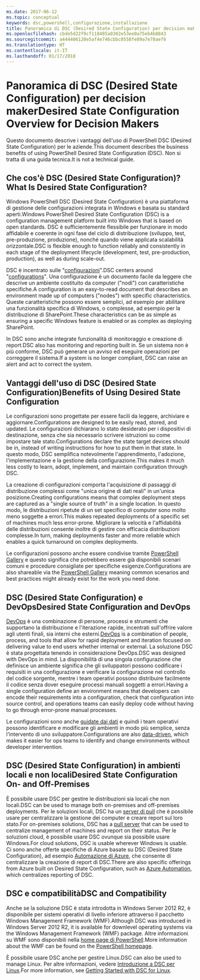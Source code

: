 ```yaml
---
ms.date: 2017-06-12
ms.topic: conceptual
keywords: dsc,powershell,configurazione,installazione
title: Panoramica di DSC (Desired State Configuration) per decision maker
ms.openlocfilehash: cbde5d22f9cf118485a0302e53ee0a75eb4b8843
ms.sourcegitcommit: a444406120e5af4e746cbbc0558fe89a7e78aef6
ms.translationtype: HT
ms.contentlocale: it-IT
ms.lasthandoff: 01/17/2018
---
```

# <a name="desired-state-configuration-overview-for-decision-makers"></a><span data-ttu-id="c7ba3-103">Panoramica di DSC (Desired State Configuration) per decision maker</span><span class="sxs-lookup"><span data-stu-id="c7ba3-103">Desired State Configuration Overview for Decision Makers</span></span>

<span data-ttu-id="c7ba3-104">Questo documento descrive i vantaggi dell'uso di PowerShell DSC (Desired State Configuration) per le aziende.</span><span class="sxs-lookup"><span data-stu-id="c7ba3-104">This document describes the business benefits of using PowerShell Desired State Configuration (DSC).</span></span> <span data-ttu-id="c7ba3-105">Non si tratta di una guida tecnica.</span><span class="sxs-lookup"><span data-stu-id="c7ba3-105">It is not a technical guide.</span></span>

## <a name="what-is-desired-state-configuration"></a><span data-ttu-id="c7ba3-106">Che cos'è DSC (Desired State Configuration)?</span><span class="sxs-lookup"><span data-stu-id="c7ba3-106">What Is Desired State Configuration?</span></span>

<span data-ttu-id="c7ba3-107">Windows PowerShell DSC (Desired State Configuration) è una piattaforma di gestione delle configurazioni integrata in Windows e basata su standard aperti.</span><span class="sxs-lookup"><span data-stu-id="c7ba3-107">Windows PowerShell Desired State Configuration (DSC) is a configuration management platform built into Windows that is based on open standards.</span></span> <span data-ttu-id="c7ba3-108">DSC è sufficientemente flessibile per funzionare in modo affidabile e coerente in ogni fase del ciclo di distribuzione (sviluppo, test, pre-produzione, produzione), nonché quando viene applicata scalabilità orizzontale.</span><span class="sxs-lookup"><span data-stu-id="c7ba3-108">DSC is flexible enough to function reliably and consistently in each stage of the deployment lifecycle (development, test, pre-production, production), as well as during scale-out.</span></span> 

<span data-ttu-id="c7ba3-109">DSC è incentrato sulle "[configurazioni](https://msdn.microsoft.com/en-us/powershell/dsc/configurations)".</span><span class="sxs-lookup"><span data-stu-id="c7ba3-109">DSC centers around "[configurations](https://msdn.microsoft.com/en-us/powershell/dsc/configurations)".</span></span>
<span data-ttu-id="c7ba3-110">Una configurazione è un documento facile da leggere che descrive un ambiente costituito da computer ("nodi") con caratteristiche specifiche.</span><span class="sxs-lookup"><span data-stu-id="c7ba3-110">A configuration is an easy-to-read document that describes an environment made up of computers ("nodes") with specific characteristics.</span></span> <span data-ttu-id="c7ba3-111">Queste caratteristiche possono essere semplici, ad esempio per abilitare una funzionalità specifica di Windows, o complesse, ad esempio per la distribuzione di SharePoint.</span><span class="sxs-lookup"><span data-stu-id="c7ba3-111">These characteristics can be as simple as ensuring a specific Windows feature is enabled or as complex as deploying SharePoint.</span></span> 

<span data-ttu-id="c7ba3-112">In DSC sono anche integrate funzionalità di monitoraggio e creazione di report.</span><span class="sxs-lookup"><span data-stu-id="c7ba3-112">DSC also has monitoring and reporting built in.</span></span> <span data-ttu-id="c7ba3-113">Se un sistema non è più conforme, DSC può generare un avviso ed eseguire operazioni per correggere il sistema.</span><span class="sxs-lookup"><span data-stu-id="c7ba3-113">If a system is no longer compliant, DSC can raise an alert and act to correct the system.</span></span> 

## <a name="benefits-of-using-desired-state-configuration"></a><span data-ttu-id="c7ba3-114">Vantaggi dell'uso di DSC (Desired State Configuration)</span><span class="sxs-lookup"><span data-stu-id="c7ba3-114">Benefits of Using Desired State Configuration</span></span>

<span data-ttu-id="c7ba3-115">Le configurazioni sono progettate per essere facili da leggere, archiviare e aggiornare.</span><span class="sxs-lookup"><span data-stu-id="c7ba3-115">Configurations are designed to be easily read, stored, and updated.</span></span> <span data-ttu-id="c7ba3-116">Le configurazioni dichiarano lo stato desiderato per i dispositivi di destinazione, senza che sia necessario scrivere istruzioni su come impostare tale stato.</span><span class="sxs-lookup"><span data-stu-id="c7ba3-116">Configurations declare the state target devices should be in, instead of writing instructions for how to put them in that state.</span></span> <span data-ttu-id="c7ba3-117">In questo modo, DSC semplifica notevolmente l'apprendimento, l'adozione, l'implementazione e la gestione della configurazione.</span><span class="sxs-lookup"><span data-stu-id="c7ba3-117">This makes it much less costly to learn, adopt, implement, and maintain configuration through DSC.</span></span> 

<span data-ttu-id="c7ba3-118">La creazione di configurazioni comporta l'acquisizione di passaggi di distribuzione complessi come "unica origine di dati reali" in un'unica posizione.</span><span class="sxs-lookup"><span data-stu-id="c7ba3-118">Creating configurations means that complex deployment steps are captured as a "single source of truth" in a single location.</span></span> <span data-ttu-id="c7ba3-119">In questo modo, le distribuzioni ripetute di un set specifico di computer sono molto meno soggette a errori.</span><span class="sxs-lookup"><span data-stu-id="c7ba3-119">This makes repeated deployments of a specific set of machines much less error-prone.</span></span> <span data-ttu-id="c7ba3-120">Migliorare la velocità e l'affidabilità delle distribuzioni consente inoltre di gestire con efficacia distribuzioni complesse.</span><span class="sxs-lookup"><span data-stu-id="c7ba3-120">In turn, making deployments faster and more reliable which enables a quick turnaround on complex deployments.</span></span>

<span data-ttu-id="c7ba3-121">Le configurazioni possono anche essere condivise tramite [PowerShell Gallery](https://powershellgallery.com) e questo significa che potrebbero essere già disponibili scenari comuni e procedure consigliate per specifiche esigenze.</span><span class="sxs-lookup"><span data-stu-id="c7ba3-121">Configurations are also shareable via the [PowerShell Gallery](https://powershellgallery.com) meaning common scenarios and best practices might already exist for the work you need done.</span></span>


## <a name="desired-state-configuration-and-devops"></a><span data-ttu-id="c7ba3-122">DSC (Desired State Configuration) e DevOps</span><span class="sxs-lookup"><span data-stu-id="c7ba3-122">Desired State Configuration and DevOps</span></span>

<span data-ttu-id="c7ba3-123">[DevOps](http://blogs.technet.com/b/ashleymcglone/archive/2015/11/20/devops-for-n00bs-ie-windows-people.aspx) è una combinazione di persone, processi e strumenti che supportano la distribuzione e l'iterazione rapide, incentrati sull'offrire valore agli utenti finali, sia interni che esterni.</span><span class="sxs-lookup"><span data-stu-id="c7ba3-123">[DevOps](http://blogs.technet.com/b/ashleymcglone/archive/2015/11/20/devops-for-n00bs-ie-windows-people.aspx) is a combination of people, process, and tools that allow for rapid deployment and iteration focused on delivering value to end users whether internal or external.</span></span> <span data-ttu-id="c7ba3-124">La soluzione DSC è stata progettata tenendo in considerazione DevOps.</span><span class="sxs-lookup"><span data-stu-id="c7ba3-124">DSC was designed with DevOps in mind.</span></span> <span data-ttu-id="c7ba3-125">La disponibilità di una singola configurazione che definisce un ambiente significa che gli sviluppatori possono codificare i requisiti in una configurazione e verificare la configurazione nel controllo del codice sorgente, mentre i team operativi possono distribuire facilmente il codice senza dover eseguire processi manuali soggetti a errori.</span><span class="sxs-lookup"><span data-stu-id="c7ba3-125">Having a single configuration define an environment means that developers can encode their requirements into a configuration, check that configuration into source control, and operations teams can easily deploy code without having to go through error-prone manual processes.</span></span> 

<span data-ttu-id="c7ba3-126">Le configurazioni sono anche [guidate dai dati](https://msdn.microsoft.com/en-us/powershell/dsc/configdata) e quindi i team operativi possono identificare e modificare gli ambienti in modo più semplice, senza l'intervento di uno sviluppatore.</span><span class="sxs-lookup"><span data-stu-id="c7ba3-126">Configurations are also [data-driven](https://msdn.microsoft.com/en-us/powershell/dsc/configdata), which makes it easier for ops teams to identify and change environments without developer intervention.</span></span> 

## <a name="desired-state-configuration-on--and-off-premises"></a><span data-ttu-id="c7ba3-127">DSC (Desired State Configuration) in ambienti locali e non locali</span><span class="sxs-lookup"><span data-stu-id="c7ba3-127">Desired State Configuration On- and Off-Premises</span></span>

<span data-ttu-id="c7ba3-128">È possibile usare DSC per gestire le distribuzioni sia locali che non locali.</span><span class="sxs-lookup"><span data-stu-id="c7ba3-128">DSC can be used to manage both on-premises and off-premises deployments.</span></span> <span data-ttu-id="c7ba3-129">Per le soluzioni locali, DSC ha un [server di pull](https://msdn.microsoft.com/en-us/powershell/dsc/pullserver) che è possibile usare per centralizzare la gestione dei computer e creare report sul loro stato.</span><span class="sxs-lookup"><span data-stu-id="c7ba3-129">For on-premises solutions, DSC has a [pull server](https://msdn.microsoft.com/en-us/powershell/dsc/pullserver) that can be used to centralize management of machines and report on their status.</span></span> <span data-ttu-id="c7ba3-130">Per le soluzioni cloud, è possibile usare DSC ovunque sia possibile usare Windows.</span><span class="sxs-lookup"><span data-stu-id="c7ba3-130">For cloud solutions, DSC is usable wherever Windows is usable.</span></span> <span data-ttu-id="c7ba3-131">Ci sono anche offerte specifiche di Azure basate su DSC (Desired State Configuration), ad esempio [Automazione di Azure](https://azure.microsoft.com/en-us/documentation/services/automation/), che consente di centralizzare la creazione di report di DSC.</span><span class="sxs-lookup"><span data-stu-id="c7ba3-131">There are also specific offerings from Azure built on Desired State Configuration, such as [Azure Automation](https://azure.microsoft.com/en-us/documentation/services/automation/), which centralizes reporting of DSC.</span></span> 

## <a name="dsc-and-compatibility"></a><span data-ttu-id="c7ba3-132">DSC e compatibilità</span><span class="sxs-lookup"><span data-stu-id="c7ba3-132">DSC and Compatibility</span></span>

<span data-ttu-id="c7ba3-133">Anche se la soluzione DSC è stata introdotta in Windows Server 2012 R2, è disponibile per sistemi operativi di livello inferiore attraverso il pacchetto Windows Management Framework (WMF).</span><span class="sxs-lookup"><span data-stu-id="c7ba3-133">Although DSC was introduced in Windows Server 2012 R2, it is available for downlevel operating systems via the Windows Management Framework (WMF) package.</span></span> <span data-ttu-id="c7ba3-134">Altre informazioni su WMF sono disponibili nella [home page di PowerShell](https://msdn.microsoft.com/en-us/powershell/).</span><span class="sxs-lookup"><span data-stu-id="c7ba3-134">More information about the WMF can be found on the [PowerShell homepage](https://msdn.microsoft.com/en-us/powershell/).</span></span> 

<span data-ttu-id="c7ba3-135">È possibile usare DSC anche per gestire Linux.</span><span class="sxs-lookup"><span data-stu-id="c7ba3-135">DSC can also be used to manage Linux.</span></span> <span data-ttu-id="c7ba3-136">Per altre informazioni, vedere [Introduzione a DSC per Linux](https://msdn.microsoft.com/en-us/powershell/dsc/lnxgettingstarted).</span><span class="sxs-lookup"><span data-stu-id="c7ba3-136">For more information, see [Getting Started with DSC for Linux](https://msdn.microsoft.com/en-us/powershell/dsc/lnxgettingstarted).</span></span>

